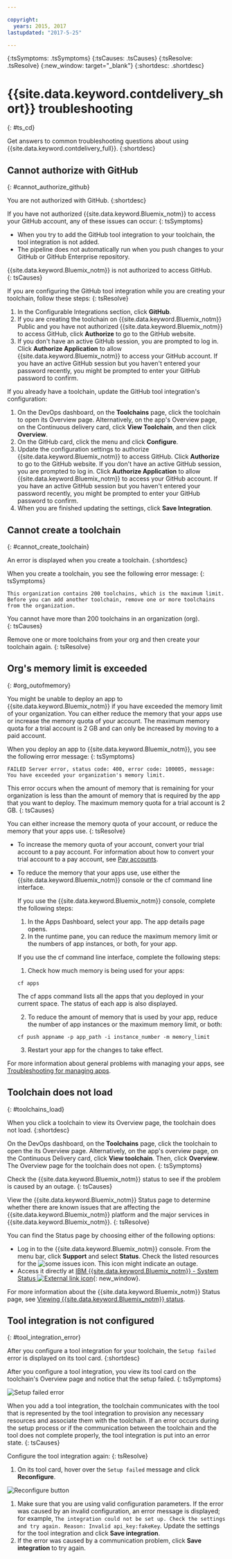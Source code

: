 ```yaml
---

copyright:
  years: 2015, 2017
lastupdated: "2017-5-25"

---
```

<!-- Common attributes used in the template are defined as follows: -->
{:tsSymptoms: .tsSymptoms}
{:tsCauses: .tsCauses}
{:tsResolve: .tsResolve}
{:new_window: target="_blank"}
{:shortdesc: .shortdesc}

# {{site.data.keyword.contdelivery_short}} troubleshooting
{: #ts_cd}

Get answers to common troubleshooting questions about using {{site.data.keyword.contdelivery_full}}.
{:shortdesc}


## Cannot authorize with GitHub
{: #cannot_authorize_github}

You are not authorized with GitHub.
{:shortdesc}

If you have not authorized {{site.data.keyword.Bluemix_notm}} to access your GitHub account, any of these issues can occur:
{: tsSymptoms}

 * When you try to add the GitHub tool integration to your toolchain, the tool integration is not added.
 * The pipeline does not automatically run when you push changes to your GitHub or GitHub Enterprise repository.

{{site.data.keyword.Bluemix_notm}} is not authorized to access GitHub.  
{: tsCauses}

If you are configuring the GitHub tool integration while you are creating your toolchain, follow these steps:
{: tsResolve}

  1. In the Configurable Integrations section, click **GitHub**.
  1. If you are creating the toolchain on {{site.data.keyword.Bluemix_notm}} Public and you have not authorized {{site.data.keyword.Bluemix_notm}} to access GitHub, click **Authorize** to go to the GitHub website.
  1. If you don't have an active GitHub session, you are prompted to log in. Click **Authorize Application** to allow {{site.data.keyword.Bluemix_notm}} to access your GitHub account. If you have an active GitHub session but you haven't entered your password recently, you might be prompted to enter your GitHub password to confirm.

If you already have a toolchain, update the GitHub tool integration's configuration:

 1. On the DevOps dashboard, on the **Toolchains** page, click the toolchain to open its Overview page. Alternatively, on the app's Overview page, on the Continuous delivery card, click **View Toolchain**, and then click **Overview**.
 1. On the GitHub card, click the menu and click **Configure**.
 1. Update the configuration settings to authorize {{site.data.keyword.Bluemix_notm}} to access GitHub. Click **Authorize** to go to the GitHub website. If you don't have an active GitHub session, you are prompted to log in. Click **Authorize Application** to allow {{site.data.keyword.Bluemix_notm}} to access your GitHub account. If you have an active GitHub session but you haven't entered your password recently, you might be prompted to enter your GitHub password to confirm.
 1. When you are finished updating the settings, click **Save Integration**.


## Cannot create a toolchain
{: #cannot_create_toolchain}

An error is displayed when you create a toolchain.
{:shortdesc}

When you create a toolchain, you see the following error message:
{: tsSymptoms}

`This organization contains 200 toolchains, which is the maximum limit. Before you can add another toolchain, remove one or more toolchains from the organization.`

You cannot have more than 200 toolchains in an organization (org).  
{: tsCauses}

Remove one or more toolchains from your org and then create your toolchain again.
{: tsResolve}


## Org's memory limit is exceeded
{: #org_outofmemory}

You might be unable to deploy an app to {{site.data.keyword.Bluemix_notm}} if you have exceeded the memory limit of your organization. You can either reduce the memory that your apps use or increase the memory quota of your account. The maximum memory quota for a trial account is 2 GB and can only be increased by moving to a paid account.

When you deploy an app to {{site.data.keyword.Bluemix_notm}}, you see the following error message:
{: tsSymptoms}

`FAILED Server error, status code: 400, error code: 100005, message: You have exceeded your organization's memory limit.`

This error occurs when the amount of memory that is remaining for your organization is less than the amount of memory that is required by the app that you want to deploy. The maximum memory quota for a trial account is 2 GB.
{: tsCauses}

You can either increase the memory quota of your account, or reduce the memory that your apps use.
{: tsResolve}

  * To increase the memory quota of your account, convert your trial account to a pay account. For information about how to convert your trial account to a pay account, see [Pay accounts](/docs/pricing/index.html#pay-accounts).
  * To reduce the memory that your apps use, use either the {{site.data.keyword.Bluemix_notm}} console or the cf command line interface.

    If you use the {{site.data.keyword.Bluemix_notm}} console, complete the following steps:

    1. In the Apps Dashboard, select your app. The app details page opens.
    2. In the runtime pane, you can reduce the maximum memory limit or the numbers of app instances, or both, for your app.

    If you use the cf command line interface, complete the following steps:

    1. Check how much memory is being used for your apps:

	  ```
	  cf apps
	  ```

	  The cf apps command lists all the apps that you deployed in your current space. The status of each app is also displayed.

    2. To reduce the amount of memory that is used by your app, reduce the number of app instances or the maximum memory limit, or both:

	  ```
	  cf push appname -p app_path -i instance_number -m memory_limit
      ```

    3. Restart your app for the changes to take effect.

For more information about general problems with managing your apps, see [Troubleshooting for managing apps](https://console.bluemix.net/docs/troubleshoot/ts_apps.html#managingapps).


## Toolchain does not load
{: #toolchains_load}

When you click a toolchain to view its Overview page, the toolchain does not load.
{:shortdesc}

On the DevOps dashboard, on the **Toolchains** page, click the toolchain to open the its Overview page. Alternatively, on the app's overview page, on the Continuous Delivery card, click **View toolchain**. Then, click **Overview**. The Overview page for the toolchain does not open.
{: tsSymptoms}

Check the {{site.data.keyword.Bluemix_notm}} status to see if the problem is caused by an outage.
{: tsCauses}

View the {{site.data.keyword.Bluemix_notm}} Status page to determine whether there are known issues that are affecting the {{site.data.keyword.Bluemix_notm}} platform and the major services in {{site.data.keyword.Bluemix_notm}}.
{: tsResolve}

You can find the Status page by choosing either of the following options:

  * Log in to the {{site.data.keyword.Bluemix_notm}} console. From the menu bar, click **Support** and select **Status**. Check the listed resources for the ![some issues](../../support/images/some_issues.svg) icon. This icon might indicate an outage.
  * Access it directly at [IBM {{site.data.keyword.Bluemix_notm}} - System Status ![External link icon](../../icons/launch-glyph.svg "External link icon")](http://ibm.biz/bluemixstatus){: new_window}.

For more information about the {{site.data.keyword.Bluemix_notm}} Status page, see [Viewing {{site.data.keyword.Bluemix_notm}} status](https://console.bluemix.net/docs/support/index.html#viewing-bluemix-status).


## Tool integration is not configured
{: #tool_integration_error}

After you configure a tool integration for your toolchain, the `Setup failed` error is displayed on its tool card.
{:shortdesc}

After you configure a tool integration, you view its tool card on the toolchain's Overview page and notice that the setup failed.
{: tsSymptoms}

 ![Setup failed error](images/tool_setup_failed.png)

When you add a tool integration, the toolchain communicates with the tool that is represented by the tool integration to provision any necessary resources and associate them with the toolchain. If an error occurs during the setup process or if the communication between the toolchain and the tool does not complete properly, the tool integration is put into an error state.
{: tsCauses}

Configure the tool integration again:
{: tsResolve}

1. On its tool card, hover over the `Setup failed` message and click **Reconfigure**.

 ![Reconfigure button](images/tool_reconfigure.png)

1. Make sure that you are using valid configuration parameters. If the error was caused by an invalid configuration, an error message is displayed; for example, `The integration could not be set up. Check the settings and try again. Reason: Invalid api_key:fakeKey`. Update the settings for the tool integration and click **Save integration**.
1. If the error was caused by a communication problem, click **Save integration** to try again.
